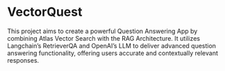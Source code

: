 # VectorQuest

This project aims to create a powerful Question Answering App by combining Atlas Vector Search with the
RAG Architecture. It utilizes Langchain’s RetrieverQA and OpenAI’s LLM to deliver advanced question
answering functionality, offering users accurate and contextually relevant responses.
